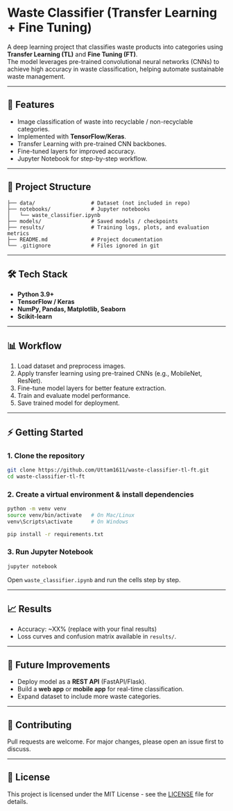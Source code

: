 # Waste Classifier (Transfer Learning + Fine Tuning)

A deep learning project that classifies waste products into categories using **Transfer Learning (TL)** and **Fine Tuning (FT)**.  
The model leverages pre-trained convolutional neural networks (CNNs) to achieve high accuracy in waste classification, helping automate sustainable waste management.

---

## 🚀 Features
- Image classification of waste into recyclable / non-recyclable categories.
- Implemented with **TensorFlow/Keras**.
- Transfer Learning with pre-trained CNN backbones.
- Fine-tuned layers for improved accuracy.
- Jupyter Notebook for step-by-step workflow.

---

## 📂 Project Structure
```
├── data/                  # Dataset (not included in repo)
├── notebooks/             # Jupyter notebooks
│   └── waste_classifier.ipynb
├── models/                # Saved models / checkpoints
├── results/               # Training logs, plots, and evaluation metrics
├── README.md              # Project documentation
└── .gitignore             # Files ignored in git
```

---

## 🛠️ Tech Stack
- **Python 3.9+**
- **TensorFlow / Keras**
- **NumPy, Pandas, Matplotlib, Seaborn**
- **Scikit-learn**

---

## 📊 Workflow
1. Load dataset and preprocess images.  
2. Apply transfer learning using pre-trained CNNs (e.g., MobileNet, ResNet).  
3. Fine-tune model layers for better feature extraction.  
4. Train and evaluate model performance.  
5. Save trained model for deployment.

---

## ⚡ Getting Started

### 1. Clone the repository
```bash
git clone https://github.com/Uttam1611/waste-classifier-tl-ft.git
cd waste-classifier-tl-ft
```

### 2. Create a virtual environment & install dependencies
```bash
python -m venv venv
source venv/bin/activate   # On Mac/Linux
venv\Scripts\activate      # On Windows

pip install -r requirements.txt
```

### 3. Run Jupyter Notebook
```bash
jupyter notebook
```
Open `waste_classifier.ipynb` and run the cells step by step.

---

## 📈 Results
- Accuracy: ~XX% (replace with your final results)  
- Loss curves and confusion matrix available in `results/`.

---

## 📌 Future Improvements
- Deploy model as a **REST API** (FastAPI/Flask).  
- Build a **web app** or **mobile app** for real-time classification.  
- Expand dataset to include more waste categories.  

---

## 🤝 Contributing
Pull requests are welcome. For major changes, please open an issue first to discuss.

---

## 📜 License
This project is licensed under the MIT License - see the [LICENSE](LICENSE) file for details.
